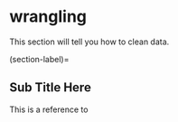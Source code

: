 # wrangling

This section will tell you how to clean data.

(section-label)=
## Sub Title Here

This is a reference to [](section-label)

